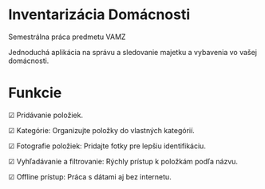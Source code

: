 # Inventarizácia Domácnosti
Semestrálna práca predmetu VAMZ

Jednoduchá aplikácia na správu a sledovanie majetku a vybavenia vo vašej domácnosti.

# Funkcie

  ☑ Pridávanie položiek.
  
  ☑ Kategórie: Organizujte položky do vlastných kategórií.
  
  ☑ Fotografie položiek: Pridajte fotky pre lepšiu identifikáciu.
  
  ☑ Vyhľadávanie a filtrovanie: Rýchly prístup k položkám podľa názvu.
  
  ☑ Offline prístup: Práca s dátami aj bez internetu.
  
